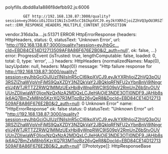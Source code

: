 polyfills.dbdd8a1a886f8defbb92.js:6006 


            GET http://192.168.138.87:3000/quality?session=eyJhbGciOiJIUzI1NiIsInR5cCI6IkpXVCJ9.eyJkYXRhIjoiZ2hVQ3pOU3RSZlZhaWVpVnFjMS9QaXZDY3NZQkVaY2JBQklqRFNFU2xYbnBnVi9lNngreVJ4WTJRTTZZRWQ1MlMzUExHbi8yWnpRWC9IS09pV2RmUnZ6bStyOUVUUnZDIiwiaWF0IjoxNzQxNzA2MDQxLCJleHAiOjE3NDE3OTI0NDF9.JAHib8sik6AQ7BmZxM8hb5KzrXQ7R3MTqzBz26vQeR8&DocId=EBD84CE14D12713509AF8A86F676E2B0&j2_auth=null net::ERR_RESPONSE_HEADERS_MULTIPLE_CONTENT_DISPOSITION
 

vendor.316da3a….js:51371 ERROR
HttpErrorResponse {headers: HttpHeaders, status: 0, statusText: 'Unknown Error', url: 'http://192.168.138.87:3000/quality?session=eyJhbGc…cId=EBD84CE14D12713509AF8A86F676E2B0&j2_auth=null', ok: false, …}
error: ProgressEvent {isTrusted: true, lengthComputable: false, loaded: 0, total: 0, type: 'error', …}
headers: HttpHeaders {normalizedNames: Map(0), lazyUpdate: null, headers: Map(0)}
message: "Http failure response for http://192.168.138.87:3000/quality?session=eyJhbGciOiJIUzI1NiIsInR5cCI6IkpXVCJ9.eyJkYXRhIjoiZ2hVQ3pOU3RSZlZhaWVpVnFjMS9QaXZDY3NZQkVaY2JBQklqRFNFU2xYbnBnVi9lNngreVJ4WTJRTTZZRWQ1MlMzUExHbi8yWnpRWC9IS09pV2RmUnZ6bStyOUVUUnZDIiwiaWF0IjoxNzQxNzA2MDQxLCJleHAiOjE3NDE3OTI0NDF9.JAHib8sik6AQ7BmZxM8hb5KzrXQ7R3MTqzBz26vQeR8&DocId=EBD84CE14D12713509AF8A86F676E2B0&j2_auth=null: 0 Unknown Error"
name: "HttpErrorResponse"
ok: false
status: 0
statusText: "Unknown Error"
url: "http://192.168.138.87:3000/quality?session=eyJhbGciOiJIUzI1NiIsInR5cCI6IkpXVCJ9.eyJkYXRhIjoiZ2hVQ3pOU3RSZlZhaWVpVnFjMS9QaXZDY3NZQkVaY2JBQklqRFNFU2xYbnBnVi9lNngreVJ4WTJRTTZZRWQ1MlMzUExHbi8yWnpRWC9IS09pV2RmUnZ6bStyOUVUUnZDIiwiaWF0IjoxNzQxNzA2MDQxLCJleHAiOjE3NDE3OTI0NDF9.JAHib8sik6AQ7BmZxM8hb5KzrXQ7R3MTqzBz26vQeR8&DocId=EBD84CE14D12713509AF8A86F676E2B0&j2_auth=null"
[[Prototype]]: HttpResponseBase
 
 
